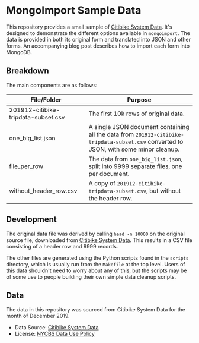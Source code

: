 # MongoImport Sample Data

This repository provides a small sample of [Citibike System Data](https://www.citibikenyc.com/system-data).
It's designed to demonstrate the different options available in `mongoimport`.
The data is provided in both its original form and translated into JSON and other forms.
An accompanying blog post describes how to import each form into MongoDB.

## Breakdown

The main components are as follows:

| File/Folder | Purpose |
| - | - |
| 201912-citibike-tripdata-subset.csv | The first 10k rows of original data. |
| one_big_list.json | A single JSON document containing all the data from `201912-citibike-tripdata-subset.csv` converted to JSON, with some minor cleanup.
| file_per_row | The data from `one_big_list.json`, split into 9999 separate files, one per document. |
| without_header_row.csv | A copy of `201912-citibike-tripdata-subset.csv`, but without the header row. |

## Development

The original data file was derived by calling `head -n 10000` on the original source file, downloaded from [Citibike System Data](https://www.citibikenyc.com/system-data). This results in a CSV file consisting of a header row and 9999 records.

The other files are generated using the Python scripts found in the `scripts` directory, which is usually run from the `Makefile` at the top level. Users of this data shouldn't need to worry about any of this, but the scripts may be of some use to people building their own simple data cleanup scripts.

## Data

The data in this repository was sourced from Citibike System Data for the month of December 2019.

* Data Source: [Citibike System Data](https://www.citibikenyc.com/system-data)
* License: [NYCBS Data Use Policy](https://www.citibikenyc.com/data-sharing-policy)
